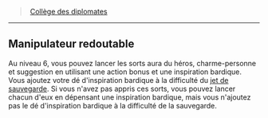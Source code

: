 ﻿---
!Generic
Id: bard_diplomats_hd.md#manipulateur-redoutable
ParentLink: bard_diplomats_hd.md#collège-des-diplomates
Name: Manipulateur redoutable
ParentName: Collège des diplomates
NameLevel: 2
Attributes: {}
---
> [Collège des diplomates](hd_bard_diplomats.md)

---

## Manipulateur redoutable

Au niveau 6, vous pouvez lancer les sorts aura du héros, charme-personne et suggestion en utilisant une action bonus et une inspiration bardique. Vous ajoutez votre dé d'inspiration bardique à la difficulté du [jet de sauvegarde](hd_abilities_jets_de_sauvegarde.md). Si vous n'avez pas appris ces sorts, vous pouvez lancer chacun d'eux en dépensant une inspiration bardique, mais vous n'ajoutez pas le dé d'inspiration bardique à la difficulté de la sauvegarde.

